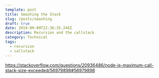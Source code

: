 ```yaml
---
template: post
title: Smashing the Stack
slug: /posts/smashing
draft: true
date: 2019-09-09T22:36:35.246Z
description: Recursion and the callstack
category: Technical
tags:
  - recursion
  - callstack
---
```

https://stackoverflow.com/questions/20936486/node-js-maximum-call-stack-size-exceeded/56979898#56979898
